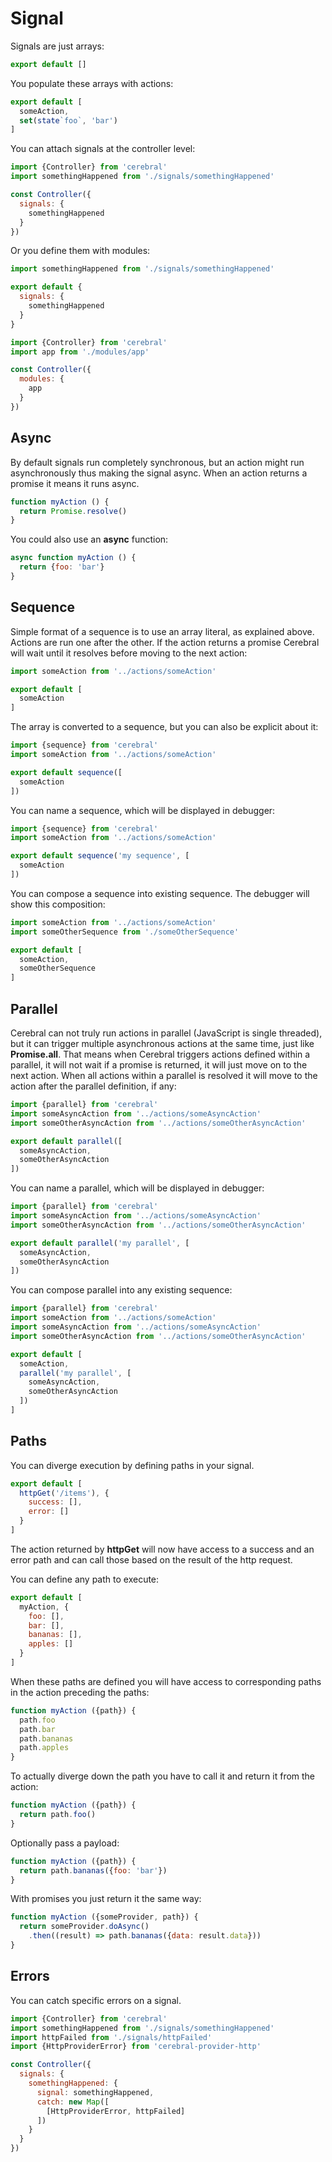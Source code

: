 # Signal

Signals are just arrays:

```js
export default []
```

You populate these arrays with actions:

```js
export default [
  someAction,
  set(state`foo`, 'bar')
]
```

You can attach signals at the controller level:

```js
import {Controller} from 'cerebral'
import somethingHappened from './signals/somethingHappened'

const Controller({
  signals: {
    somethingHappened
  }
})
```

Or you define them with modules:

```js
import somethingHappened from './signals/somethingHappened'

export default {
  signals: {
    somethingHappened
  }
}
```

```js
import {Controller} from 'cerebral'
import app from './modules/app'

const Controller({
  modules: {
    app
  }
})
```

## Async
By default signals run completely synchronous, but an action might run asynchronously thus making the signal async. When an action returns a promise it means it runs async.

```js
function myAction () {
  return Promise.resolve()
}
```

You could also use an **async** function:

```js
async function myAction () {
  return {foo: 'bar'}
}
```

## Sequence
Simple format of a sequence is to use an array literal, as explained above. Actions are run one after the other. If the action returns a promise Cerebral will wait until it resolves before moving to the next action:

```js
import someAction from '../actions/someAction'

export default [
  someAction
]
```

The array is converted to a sequence, but you can also be explicit about it:
```js
import {sequence} from 'cerebral'
import someAction from '../actions/someAction'

export default sequence([
  someAction
])
```

You can name a sequence, which will be displayed in debugger:
```js
import {sequence} from 'cerebral'
import someAction from '../actions/someAction'

export default sequence('my sequence', [
  someAction
])
```

You can compose a sequence into existing sequence. The debugger will show this composition:
```js
import someAction from '../actions/someAction'
import someOtherSequence from './someOtherSequence'

export default [
  someAction,
  someOtherSequence
]
```

## Parallel
Cerebral can not truly run actions in parallel (JavaScript is single threaded), but it can trigger multiple asynchronous actions at the same time, just like **Promise.all**. That means when Cerebral triggers actions defined within a parallel, it will not wait if a promise is returned, it will just move on to the next action. When all actions within a parallel is resolved it will move to the action after the parallel definition, if any:

```js
import {parallel} from 'cerebral'
import someAsyncAction from '../actions/someAsyncAction'
import someOtherAsyncAction from '../actions/someOtherAsyncAction'

export default parallel([
  someAsyncAction,
  someOtherAsyncAction
])
```

You can name a parallel, which will be displayed in debugger:
```js
import {parallel} from 'cerebral'
import someAsyncAction from '../actions/someAsyncAction'
import someOtherAsyncAction from '../actions/someOtherAsyncAction'

export default parallel('my parallel', [
  someAsyncAction,
  someOtherAsyncAction
])
```

You can compose parallel into any existing sequence:
```js
import {parallel} from 'cerebral'
import someAction from '../actions/someAction'
import someAsyncAction from '../actions/someAsyncAction'
import someOtherAsyncAction from '../actions/someOtherAsyncAction'

export default [
  someAction,
  parallel('my parallel', [
    someAsyncAction,
    someOtherAsyncAction
  ])
]
```

## Paths
You can diverge execution by defining paths in your signal.

```js
export default [
  httpGet('/items'), {
    success: [],
    error: []
  }
]
```

The action returned by **httpGet** will now have access to a success and an error path and can call those based on the result of the http request.

You can define any path to execute:

```js
export default [
  myAction, {
    foo: [],
    bar: [],
    bananas: [],
    apples: []
  }
]
```

When these paths are defined you will have access to corresponding paths in the action preceding the paths:

```js
function myAction ({path}) {
  path.foo
  path.bar
  path.bananas
  path.apples
}
```

To actually diverge down the path you have to call it and return it from the action:

```js
function myAction ({path}) {
  return path.foo()
}
```

Optionally pass a payload:

```js
function myAction ({path}) {
  return path.bananas({foo: 'bar'})
}
```

With promises you just return it the same way:

```js
function myAction ({someProvider, path}) {
  return someProvider.doAsync()
    .then((result) => path.bananas({data: result.data}))
}
```

## Errors
You can catch specific errors on a signal.

```js
import {Controller} from 'cerebral'
import somethingHappened from './signals/somethingHappened'
import httpFailed from './signals/httpFailed'
import {HttpProviderError} from 'cerebral-provider-http'

const Controller({
  signals: {
    somethingHappened: {
      signal: somethingHappened,
      catch: new Map([
        [HttpProviderError, httpFailed]
      ])
    }
  }
})
```

